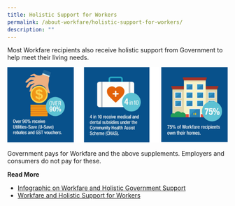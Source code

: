 ```yaml
---
title: Holistic Support for Workers
permalink: /about-workfare/holistic-support-for-workers/
description: ""
---
```

Most Workfare recipients also receive holistic support from Government to help meet their living needs.

![workfare recipients](/images/About%20Workfare/AboutWF10.png)

Government pays for Workfare and the above supplements. Employers and consumers do not pay for these.

**Read More**
* [Infographic on Workfare and Holistic Government Support](/files/Workfare%20Infographic%20Flyer%202019.pdf)
* [Workfare and Holistic Support for Workers](https://www.facebook.com/sgministryofmanpower/videos/780369215744292)